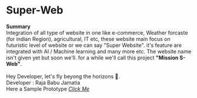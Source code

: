 # Super-Web
<b>Summary</b>  <br>
Integration of all type of website in one like e-commerce, Weather forcaste (for indian Region), agricultural, IT etc, these website main focus on futuristic level of website or we can say "Super Website". it's feature are integrated with AI / Machine learning and many more etc. The website name isn't given yet but soon we'll. for a while we'll call this project <b>"Mission S-Web"</b>.  
<br>
Hey Developer, let's fly beyong the horizons 🐉.
<br>
Developer : Raja Babu Jamatia
<br>
Here a Sample Prototype <a href = "https://drive.google.com/file/d/10-9pSIDFe0sI_VbFP666jC-VwYlRUrLu/view?usp=sharing"><i>Click Me</i></a>
